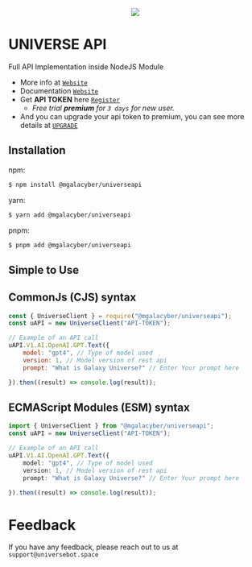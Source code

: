 <p align="center">
    <a href="https://nodei.co/npm/@mgalacyber/universeapi">
        <img src="https://nodei.co/npm/@mgalacyber/universeapi.png">
    </a>
</p>

# UNIVERSE API

Full API Implementation inside NodeJS Module

- More info at [`Website`](https://api.universebot.space)
- Documentation [`Website`](https://docs.universebot.space)
- Get **API TOKEN** here [`Register`](https://api.universebot.space/register)
    - _Free trial **premium** for `3 days` for new user._
- And you can upgrade your api token to premium, you can see more details at [`UPGRADE`](https://api.universebot.space/dashboard/pricing)

## Installation
npm:
```bash
$ npm install @mgalacyber/universeapi
```
yarn:
```bash
$ yarn add @mgalacyber/universeapi
```
pnpm:
```bash
$ pnpm add @mgalacyber/universeapi
```

## Simple to Use
## CommonJs (CJS) syntax
```js
const { UniverseClient } = require("@mgalacyber/universeapi");
const uAPI = new UniverseClient("API-TOKEN");

// Example of an API call
uAPI.V1.AI.OpenAI.GPT.Text({
    model: "gpt4", // Type of model used
    version: 1, // Model version of rest api
    prompt: "What is Galaxy Universe?" // Enter Your prompt here

}).then((result) => console.log(result));
```
## ECMAScript Modules (ESM) syntax
```ts
import { UniverseClient } from "@mgalacyber/universeapi";
const uAPI = new UniverseClient("API-TOKEN");

// Example of an API call
uAPI.V1.AI.OpenAI.GPT.Text({
    model: "gpt4", // Type of model used
    version: 1, // Model version of rest api
    prompt: "What is Galaxy Universe?" // Enter Your prompt here

}).then((result) => console.log(result));
```


# Feedback
If you have any feedback, please reach out to us at `support@universebot.space`